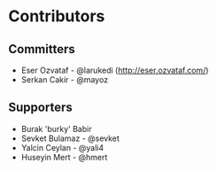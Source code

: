 # Contributors

## Committers

* Eser Ozvataf - @larukedi (http://eser.ozvataf.com/)
* Serkan Cakir - @mayoz

## Supporters

* Burak 'burky' Babir
* Sevket Bulamaz - @sevket
* Yalcin Ceylan - @yali4
* Huseyin Mert - @hmert
